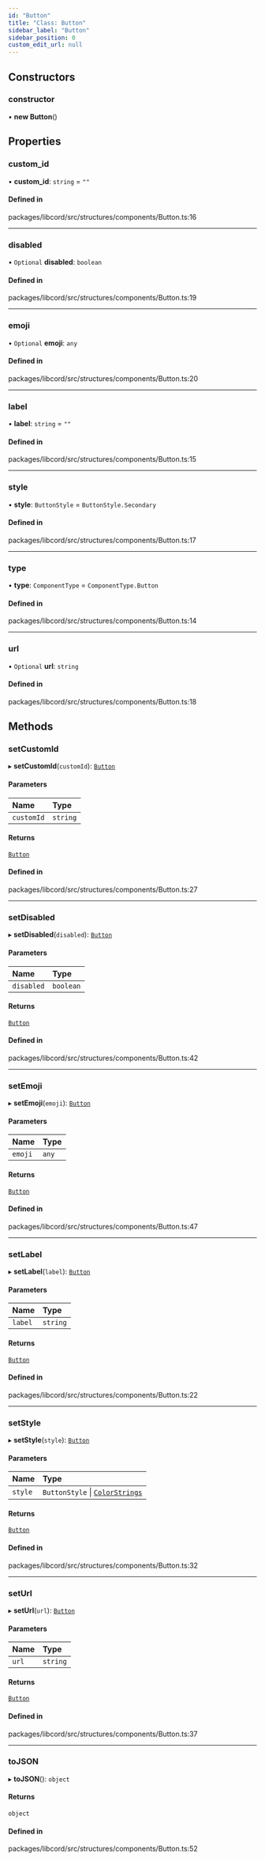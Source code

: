 ```yaml
---
id: "Button"
title: "Class: Button"
sidebar_label: "Button"
sidebar_position: 0
custom_edit_url: null
---
```


## Constructors

### constructor

• **new Button**()

## Properties

### custom\_id

• **custom\_id**: `string` = `""`

#### Defined in

packages/libcord/src/structures/components/Button.ts:16

___

### disabled

• `Optional` **disabled**: `boolean`

#### Defined in

packages/libcord/src/structures/components/Button.ts:19

___

### emoji

• `Optional` **emoji**: `any`

#### Defined in

packages/libcord/src/structures/components/Button.ts:20

___

### label

• **label**: `string` = `""`

#### Defined in

packages/libcord/src/structures/components/Button.ts:15

___

### style

• **style**: `ButtonStyle` = `ButtonStyle.Secondary`

#### Defined in

packages/libcord/src/structures/components/Button.ts:17

___

### type

• **type**: `ComponentType` = `ComponentType.Button`

#### Defined in

packages/libcord/src/structures/components/Button.ts:14

___

### url

• `Optional` **url**: `string`

#### Defined in

packages/libcord/src/structures/components/Button.ts:18

## Methods

### setCustomId

▸ **setCustomId**(`customId`): [`Button`](Button.md)

#### Parameters

| Name | Type |
| :------ | :------ |
| `customId` | `string` |

#### Returns

[`Button`](Button.md)

#### Defined in

packages/libcord/src/structures/components/Button.ts:27

___

### setDisabled

▸ **setDisabled**(`disabled`): [`Button`](Button.md)

#### Parameters

| Name | Type |
| :------ | :------ |
| `disabled` | `boolean` |

#### Returns

[`Button`](Button.md)

#### Defined in

packages/libcord/src/structures/components/Button.ts:42

___

### setEmoji

▸ **setEmoji**(`emoji`): [`Button`](Button.md)

#### Parameters

| Name | Type |
| :------ | :------ |
| `emoji` | `any` |

#### Returns

[`Button`](Button.md)

#### Defined in

packages/libcord/src/structures/components/Button.ts:47

___

### setLabel

▸ **setLabel**(`label`): [`Button`](Button.md)

#### Parameters

| Name | Type |
| :------ | :------ |
| `label` | `string` |

#### Returns

[`Button`](Button.md)

#### Defined in

packages/libcord/src/structures/components/Button.ts:22

___

### setStyle

▸ **setStyle**(`style`): [`Button`](Button.md)

#### Parameters

| Name | Type |
| :------ | :------ |
| `style` | `ButtonStyle` \| [`ColorStrings`](../modules.md#colorstrings) |

#### Returns

[`Button`](Button.md)

#### Defined in

packages/libcord/src/structures/components/Button.ts:32

___

### setUrl

▸ **setUrl**(`url`): [`Button`](Button.md)

#### Parameters

| Name | Type |
| :------ | :------ |
| `url` | `string` |

#### Returns

[`Button`](Button.md)

#### Defined in

packages/libcord/src/structures/components/Button.ts:37

___

### toJSON

▸ **toJSON**(): `object`

#### Returns

`object`

#### Defined in

packages/libcord/src/structures/components/Button.ts:52
